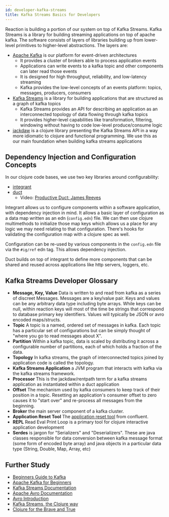 ```yaml
---
id: developer-kafka-streams
title: Kafka Streams Basics for Developers
---
```


Reaction is building a portion of our system on top of Kafka Streams. Kafka Streams is a library for building streaming applications on top of apache kafka. The software consists of layers of libraries building up from lower-level primitives to higher-level abstractions. The layers are:

- [Apache Kafka](https://kafka.apache.org/documentation/) is our platform for event-driven architectures
  - It provides a cluster of brokers able to process application events
  - Applications can write events to a kafka topic and other components can later read those events
  - It is designed for high throughput, reliability, and low-latency streaming
  - Kafka provides the low-level concepts of an events platform: topics, messages, producers, consumers
- [Kafka Streams](https://kafka.apache.org/24/documentation/streams/developer-guide/) is a library for building applications that are structured as a graph of kafka topics
  - Kafka Streams provides an API for describing an application as an interconnected topology of data flowing through kafka topics
  - It provides higher-level capabilities like transformation, filtering, windowing without having to code low-level produce/consume logic
- [jackdaw](https://github.com/FundingCircle/jackdaw) is a clojure library presenting the Kafka Streams API in a way more idiomatic to clojure and functional programming. We use this as our main foundation when building kafka streams applications

## Dependency Injection and Configuration Concepts

In our clojure code bases, we use two key libraries around configurability:

- [integrant](https://github.com/weavejester/integrant)
- [duct](https://github.com/duct-framework/duct)
  - Video: [Productive Duct: James Reeves](https://www.youtube.com/watch?v=IVnBW2mT7Po)

Integrant allows us to configure components within a software application, with dependency injection in mind. It allows a basic layer of configuration as a data map written as an edn (`config.edn`) file. We can then use clojure multimethods to initialize those map keys which allows us a place for any logic we may need relating to that configuration. There's hooks for validating the configuration map with a clojure spec as well.

Configuration can be re-used by various components in the `config.edn` file via the `#ig/ref` edn tag. This allows dependency injection.

Duct builds on top of integrant to define more components that can be shared and reused across applications like http servers, loggers, etc.

## Kafka Streams Developer Glossary

- **Message, Key, Value** Data is written to and read from kafka as a series of discreet Messages. Messages are a key/value pair. Keys and values can be any arbitrary data type including byte arrays. While keys can be null, within reaction keys will most of the time be strings that correspond to database primary key identifiers. Values will typically be JSON or avro encoded maps/structs.
- **Topic** A topic is a named, ordered set of messages in kafka. Each topic has a particular set of configurations but can be simply thought of "where you go to read messages about X".
- **Partition** Within a kafka topic, data is scaled by distributing it across a configurable number of partitions, each of which holds a fraction of the data.
- **Topology** In kafka streams, the graph of interconnected topics joined by application code is called the topology.
- **Kafka Streams Application** a JVM program that interacts with kafka via the kafka streams framework.
- **Processor** This is the jackdaw/rentpath term for a kafka streams application as instantiated within a duct application
- **Offset** The mechanism used by kafka consumers to keep track of their position in a topic. Resetting an application's consumer offset to zero causes it to "start over" and re-process all messages from the beginning.
- **Broker** the main server component of a kafka cluster.
- **Application Reset Tool** The [application reset tool](https://docs.confluent.io/current/streams/developer-guide/app-reset-tool.html) from confluent.
- **REPL** Read Eval Print Loop is a primary tool for clojure interactive application development
- **Serdes** is jargon for "Serializers" and "Deserializers". These are java classes responsible for data conversion between kafka message format (some form of encoded byte array) and java objects in a particular data type (String, Double, Map, Array, etc)

## Further Study

- [Beginners Guide to Kafka](https://iteritory.com/beginners-guide-apache-kafka-basic-architecture-components-concepts/)
- [Apache Kafka for Beginners](https://www.youtube.com/playlist?list=PLt1SIbA8guusxiHz9bveV-UHs_biWFegU)
- [Kafka Streams Documentation](https://docs.confluent.io/current/streams/index.html)
- [Apache Avro Documentation](https://avro.apache.org/docs/current/)
- [Avro Introduction](https://www.youtube.com/watch?v=SZX9DM_gyOE)
- [Kafka Streams, the Clojure way](https://clojure-conundrums.co.uk/posts/kafka-streams-the-clojure-way/)
- [Clojure for the Brave and True](https://www.braveclojure.com/clojure-for-the-brave-and-true/)
